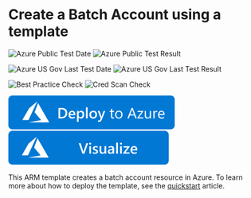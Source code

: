# Create a Batch Account using a template

![Azure Public Test Date](https://azurequickstartsservice.blob.core.windows.net/badges/101-batchaccount-with-storage/PublicLastTestDate.svg)
![Azure Public Test Result](https://azurequickstartsservice.blob.core.windows.net/badges/101-batchaccount-with-storage/PublicDeployment.svg)

![Azure US Gov Last Test Date](https://azurequickstartsservice.blob.core.windows.net/badges/101-batchaccount-with-storage/FairfaxLastTestDate.svg)
![Azure US Gov Last Test Result](https://azurequickstartsservice.blob.core.windows.net/badges/101-batchaccount-with-storage/FairfaxDeployment.svg)

![Best Practice Check](https://azurequickstartsservice.blob.core.windows.net/badges/101-batchaccount-with-storage/BestPracticeResult.svg)
![Cred Scan Check](https://azurequickstartsservice.blob.core.windows.net/badges/101-batchaccount-with-storage/CredScanResult.svg)

[![Deploy to Azure](https://raw.githubusercontent.com/Azure/azure-quickstart-templates/master/1-CONTRIBUTION-GUIDE/images/deploytoazure.svg?sanitize=true)](https://portal.azure.com/#create/Microsoft.Template/uri/https%3A%2F%2Fraw.githubusercontent.com%2Fazure%2Fazure-quickstart-templates%2Fmaster%2F101-batchaccount-with-storage%2Fazuredeploy.json)
[![Visualize](https://raw.githubusercontent.com/Azure/azure-quickstart-templates/master/1-CONTRIBUTION-GUIDE/images/visualizebutton.svg?sanitize=true)](http://armviz.io/#/?load=https%3A%2F%2Fraw.githubusercontent.com%2Fazure%2Fazure-quickstart-templates%2Fmaster%2F101-batchaccount-with-storage%2Fazuredeploy.json)

This ARM template creates a batch account resource in Azure. To learn more about how to deploy the template, see the [quickstart](https://docs.microsoft.com/azure/batch/quick-create-template) article.
